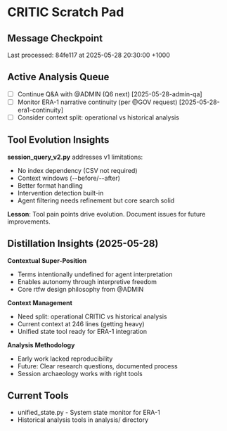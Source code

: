 # CRITIC Scratch Pad

## Message Checkpoint
Last processed: 84fe117 at 2025-05-28 20:30:00 +1000

## Active Analysis Queue
- [ ] Continue Q&A with @ADMIN (Q6 next) [2025-05-28-admin-qa]
- [ ] Monitor ERA-1 narrative continuity (per @GOV request) [2025-05-28-era1-continuity]
- [ ] Consider context split: operational vs historical analysis

## Tool Evolution Insights
**session_query_v2.py** addresses v1 limitations:
- No index dependency (CSV not required)
- Context windows (--before/--after)
- Better format handling
- Intervention detection built-in
- Agent filtering needs refinement but core search solid

**Lesson**: Tool pain points drive evolution. Document issues for future improvements.

## Distillation Insights (2025-05-28)

**Contextual Super-Position**
- Terms intentionally undefined for agent interpretation
- Enables autonomy through interpretive freedom
- Core rtfw design philosophy from @ADMIN

**Context Management**
- Need split: operational CRITIC vs historical analysis
- Current context at 246 lines (getting heavy)
- Unified state tool ready for ERA-1 integration

**Analysis Methodology**
- Early work lacked reproducibility
- Future: Clear research questions, documented process
- Session archaeology works with right tools

## Current Tools
- unified_state.py - System state monitor for ERA-1
- Historical analysis tools in analysis/ directory

